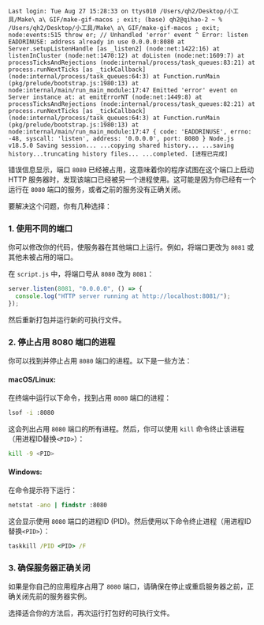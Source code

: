 ```
Last login: Tue Aug 27 15:28:33 on ttys010 /Users/qh2/Desktop/小工具/Make\ a\ GIF/make-gif-macos ; exit; (base) qh2@qihao-2 ~ % /Users/qh2/Desktop/小工具/Make\ a\ GIF/make-gif-macos ; exit; node:events:515 throw er; // Unhandled 'error' event ^ Error: listen EADDRINUSE: address already in use 0.0.0.0:8080 at Server.setupListenHandle [as _listen2] (node:net:1422:16) at listenInCluster (node:net:1470:12) at doListen (node:net:1609:7) at processTicksAndRejections (node:internal/process/task_queues:83:21) at process.runNextTicks [as _tickCallback] (node:internal/process/task_queues:64:3) at Function.runMain (pkg/prelude/bootstrap.js:1980:13) at node:internal/main/run_main_module:17:47 Emitted 'error' event on Server instance at: at emitErrorNT (node:net:1449:8) at processTicksAndRejections (node:internal/process/task_queues:82:21) at process.runNextTicks [as _tickCallback] (node:internal/process/task_queues:64:3) at Function.runMain (pkg/prelude/bootstrap.js:1980:13) at node:internal/main/run_main_module:17:47 { code: 'EADDRINUSE', errno: -48, syscall: 'listen', address: '0.0.0.0', port: 8080 } Node.js v18.5.0 Saving session... ...copying shared history... ...saving history...truncating history files... ...completed. [进程已完成]
```


错误信息显示，端口 `8080` 已经被占用，这意味着你的程序试图在这个端口上启动 HTTP 服务器时，发现该端口已经被另一个进程使用。这可能是因为你已经有一个运行在 `8080` 端口的服务，或者之前的服务没有正确关闭。

要解决这个问题，你有几种选择：

### 1. 使用不同的端口
你可以修改你的代码，使服务器在其他端口上运行。例如，将端口更改为 `8081` 或其他未被占用的端口。

在 `script.js` 中，将端口号从 `8080` 改为 `8081`：

```javascript
server.listen(8081, "0.0.0.0", () => {
  console.log("HTTP server running at http://localhost:8081/");
});
```

然后重新打包并运行新的可执行文件。

### 2. 停止占用 8080 端口的进程
你可以找到并停止占用 `8080` 端口的进程。以下是一些方法：

#### macOS/Linux:
在终端中运行以下命令，找到占用 `8080` 端口的进程：

```bash
lsof -i :8080
```

这会列出占用 `8080` 端口的所有进程。然后，你可以使用 `kill` 命令终止该进程（用进程ID替换`<PID>`）：

```bash
kill -9 <PID>
```

#### Windows:
在命令提示符下运行：

```cmd
netstat -ano | findstr :8080
```

这会显示使用 `8080` 端口的进程ID (PID)。然后使用以下命令终止进程（用进程ID替换`<PID>`）：

```cmd
taskkill /PID <PID> /F
```

### 3. 确保服务器正确关闭
如果是你自己的应用程序占用了 `8080` 端口，请确保在停止或重启服务器之前，正确关闭先前的服务器实例。

选择适合你的方法后，再次运行打包好的可执行文件。